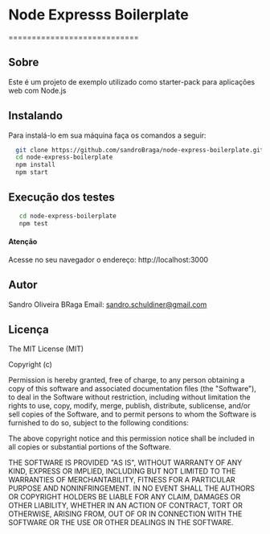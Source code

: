 # Node Expresss Boilerplate
============================
## Sobre
Este é um projeto de exemplo utilizado como starter-pack para aplicações web com Node.js 

## Instalando
Para instalá-lo em sua máquina faça os comandos a seguir:

``` bash
  git clone https://github.com/sandroBraga/node-express-boilerplate.git
  cd node-express-boilerplate
  npm install
  npm start
```

## Execução dos testes

``` bash
   cd node-express-boilerplate
   npm test
```

#### Atenção

Acesse no seu navegador o endereço: http://localhost:3000

## Autor
Sandro Oliveira BRaga
Email: <sandro.schuldiner@gmail.com>

## Licença

The MIT License (MIT)

Copyright (c)

Permission is hereby granted, free of charge, to any person obtaining a copy
of this software and associated documentation files (the "Software"), to deal
in the Software without restriction, including without limitation the rights
to use, copy, modify, merge, publish, distribute, sublicense, and/or sell
copies of the Software, and to permit persons to whom the Software is
furnished to do so, subject to the following conditions:

The above copyright notice and this permission notice shall be included in
all copies or substantial portions of the Software.

THE SOFTWARE IS PROVIDED "AS IS", WITHOUT WARRANTY OF ANY KIND, EXPRESS OR
IMPLIED, INCLUDING BUT NOT LIMITED TO THE WARRANTIES OF MERCHANTABILITY,
FITNESS FOR A PARTICULAR PURPOSE AND NONINFRINGEMENT. IN NO EVENT SHALL THE
AUTHORS OR COPYRIGHT HOLDERS BE LIABLE FOR ANY CLAIM, DAMAGES OR OTHER
LIABILITY, WHETHER IN AN ACTION OF CONTRACT, TORT OR OTHERWISE, ARISING FROM,
OUT OF OR IN CONNECTION WITH THE SOFTWARE OR THE USE OR OTHER DEALINGS IN
THE SOFTWARE.
